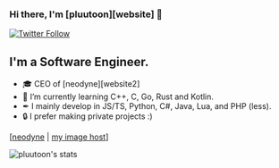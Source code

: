 ### Hi there, I'm [pluutoon][website] 👋 

[![Twitter Follow](https://img.shields.io/twitter/follow/itspluutoon?color=1DA1F2&logo=twitter&style=for-the-badge)](https://twitter.com/itspluutoon)

## I'm a Software Engineer.

- 🎓 CEO of [neodyne][website2]
- 🧠 I’m currently learning C++, C, Go, Rust and Kotlin.
- ✒ I mainly develop in JS/TS, Python, C#, Java, Lua, and PHP (less).
- 🔒 I prefer making private projects :)

[[neodyne](https://neodyne.xyz) | [my image host](https://uwu-private.online)]

![pluutoon's stats](https://github-readme-stats.vercel.app/api?username=pluutoon&theme=tokyonight&count_private=true&show_icons=true)
